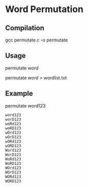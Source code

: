 # Word Permutation


## Compilation
gcc permutate.c -o permutate


## Usage
permutate *word*

permutate *word* > wordlist.txt

## Example
permutate word123

```
word123
worD123
woRd123
woRD123
wOrd123
wOrD123
wORd123
wORD123
Word123
WorD123
WoRd123
WoRD123
WOrd123
WOrD123
WORd123
WORD123
```

